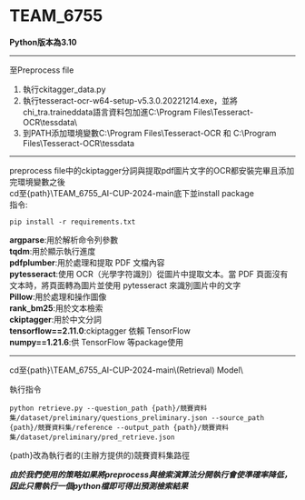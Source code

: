 # TEAM_6755
**Python版本為3.10**  
____
至Preprocess file  
1. 執行ckitagger_data.py  
2. 執行tesseract-ocr-w64-setup-v5.3.0.20221214.exe，並將chi_tra.traineddata語言資料包加進C:\Program Files\Tesseract-OCR\tessdata\  
3. 到PATH添加環境變數C:\Program Files\Tesseract-OCR 和 C:\Program Files\Tesseract-OCR\tessdata
____
preprocess file中的ckiptagger分詞與提取pdf圖片文字的OCR都安裝完畢且添加完環境變數之後  
cd至{path}\TEAM_6755_AI-CUP-2024-main底下並install package  
指令:  
```
pip install -r requirements.txt
```

**argparse**:用於解析命令列參數  
**tqdm**:用於顯示執行進度  
**pdfplumber**:用於處理和提取 PDF 文檔內容  
**pytesseract**:使用 OCR（光學字符識別）從圖片中提取文本。當 PDF 頁面沒有文本時，將頁面轉為圖片並使用 pytesseract 來識別圖片中的文字  
**Pillow**:用於處理和操作圖像  
**rank_bm25**:用於文本檢索  
**ckiptagger**:用於中文分詞  
**tensorflow==2.11.0**:ckiptagger 依賴 TensorFlow  
**numpy==1.21.6**:供 TensorFlow 等package使用  
____
cd至{path}\TEAM_6755_AI-CUP-2024-main\\(Retrieval) Model\  

執行指令  
```
python retrieve.py --question_path {path}/競賽資料集/dataset/preliminary/questions_preliminary.json --source_path {path}/競賽資料集/reference --output_path {path}/競賽資料集/dataset/preliminary/pred_retrieve.json
```
{path}改為執行者的(主辦方提供的)競賽資料集路徑  

***由於我們使用的策略如果將preprocess與檢索演算法分開執行會使準確率降低，因此只需執行一個python檔即可得出預測檢索結果***
